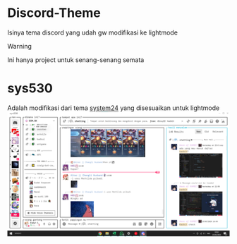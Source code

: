# Discord-Theme
Isinya tema discord yang udah gw modifikasi ke lightmode
> [!WARNING]  
> Ini hanya project untuk senang-senang semata

# sys530
Adalah modifikasi dari tema [system24](https://github.com/refact0r/system24) yang disesuaikan untuk lightmode
![screenshot](/assets/sys530.png)
